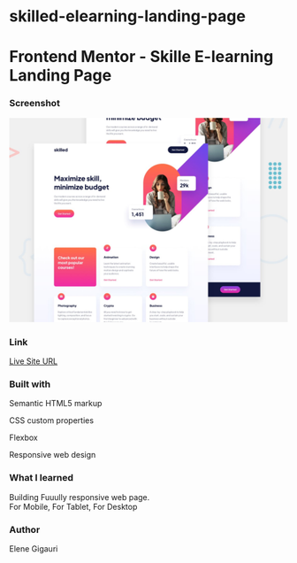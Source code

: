 # skilled-elearning-landing-page

<h1>Frontend Mentor - Skille E-learning Landing Page</h1>

<h3>Screenshot</h3>
<img src="preview.jpg">

<h3>Link</h3>

<a href=""> Live Site URL</a>

<h3>Built with</h3>

<p>Semantic HTML5 markup</p>
<p>CSS custom properties</p>
<p>Flexbox</p>
<p>Responsive web design</p>

<h3>What I learned</h3>

<p> Building Fuuully responsive web page. <br> For Mobile, For Tablet, For Desktop </p>

<h3>Author</h3>

<p>Elene Gigauri</p>
